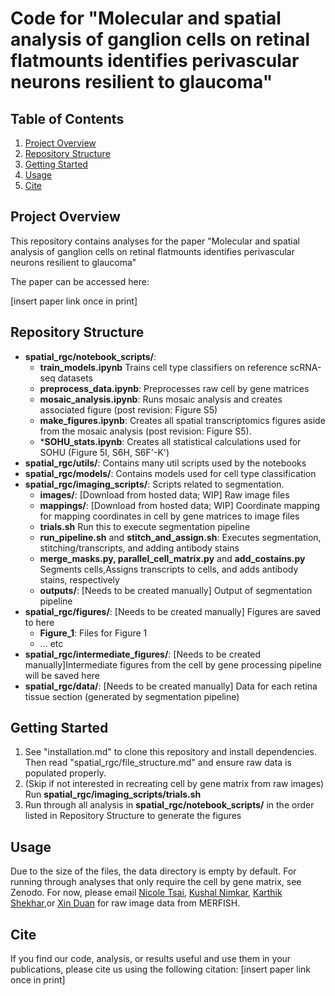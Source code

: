 # Code for "Molecular and spatial analysis of ganglion cells on retinal flatmounts identifies perivascular neurons resilient to glaucoma"

## Table of Contents
1. [Project Overview](#project-overview)
2. [Repository Structure](#repository-structure)
3. [Getting Started](#getting-started)
4. [Usage](#usage)
5. [Cite](#cite)

## Project Overview
This repository contains analyses for the paper "Molecular and spatial analysis of ganglion cells on retinal flatmounts identifies perivascular neurons resilient to glaucoma" 

The paper can be accessed here: 

[insert paper link once in print]

## Repository Structure
- **spatial_rgc/notebook_scripts/**:
    - **train_models.ipynb** Trains cell type classifiers on reference scRNA-seq datasets
    - **preprocess_data.ipynb**: Preprocesses raw cell by gene matrices
    - **mosaic_analysis.ipynb**: Runs mosaic analysis and creates associated figure (post revision: Figure S5)
    - **make_figures.ipynb**: Creates all spatial transcriptomics figures aside from the mosaic analysis (post revision: Figure S5).
    - ***SOHU_stats.ipynb**: Creates all statistical calculations used for SOHU (Figure 5I, S6H, S6F'-K')
- **spatial_rgc/utils/**: Contains many util scripts used by the notebooks
- **spatial_rgc/models/**: Contains models used for cell type classification
- **spatial_rgc/imaging_scripts/**: Scripts related to segmentation.
    - **images/**: [Download from hosted data; WIP] Raw image files
    - **mappings/**: [Download from hosted data; WIP] Coordinate mapping for mapping coordinates in cell by gene matrices to image files
    - **trials.sh** Run this to execute segmentation pipeline
    - **run_pipeline.sh** and **stitch_and_assign.sh**: Executes segmentation, stitching/transcripts, and adding antibody stains
    - **merge_masks.py, parallel_cell_matrix.py** and **add_costains.py** Segments cells,Assigns transcripts to cells, and adds antibody stains, respectively
    - **outputs/**: [Needs to be created manually] Output of segmentation pipeline
- **spatial_rgc/figures/**: [Needs to be created manually] Figures are saved to here
    - **Figure_1**: Files for Figure 1
    - ... etc
- **spatial_rgc/intermediate_figures/**: [Needs to be created manually]Intermediate figures from the cell by gene processing pipeline will be saved here
- **spatial_rgc/data/**: [Needs to be created manually] Data for each retina tissue section (generated by segmentation pipeline) 

## Getting Started

1. See "installation.md" to clone this repository and install dependencies. Then read "spatial_rgc/file_structure.md" and ensure raw data is populated properly.
2. (Skip if not interested in recreating cell by gene matrix from raw images) Run **spatial_rgc/imaging_scripts/trials.sh**
3. Run through all analysis in **spatial_rgc/notebook_scripts/** in the order listed in Repository Structure to generate the figures

## Usage
Due to the size of the files, the data directory is empty by default. For running through analyses that only require the cell by gene matrix, see Zenodo. For now, please email [Nicole Tsai](mailto:Nicole.Tsai@ucsf.edu), [Kushal Nimkar](mailto:kushalnimkar@berkeley.edu), [Karthik Shekhar](mailto:kshekhar@berkeley.edu),or [Xin Duan](mailto:Xin.Duan@ucsf.edu) for raw image data from MERFISH.

## Cite
If you find our code, analysis, or results useful and use them in your publications, please cite us using the following citation: 
[insert paper link once in print]
